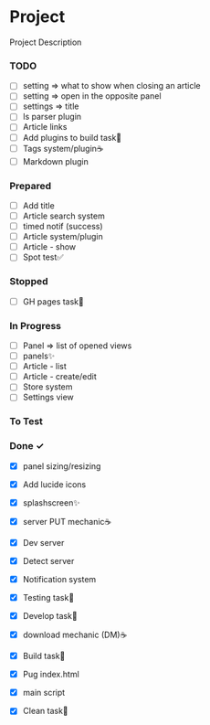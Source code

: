 # Project

Project Description

### TODO

- [ ] setting => what to show when closing an article  
- [ ] setting => open in the opposite panel  
- [ ] settings => title  
- [ ] ls parser plugin  
- [ ] Article links  
- [ ] Add plugins to build task🚀  
- [ ] Tags system/plugin☕  
- [ ] Markdown plugin  

### Prepared

- [ ] Add title  
- [ ] Article search system  
- [ ] timed notif (success)  
- [ ] Article system/plugin  
- [ ] Article - show  
- [ ] Spot test✅  

### Stopped

- [ ] GH pages task🚀  

### In Progress

- [ ] Panel => list of opened views  
- [ ] panels✨  
- [ ] Article - list  
- [ ] Article - create/edit  
- [ ] Store system  
- [ ] Settings view  

### To Test


### Done ✓

- [x] panel sizing/resizing  
- [x] Add lucide icons  
- [x] splashscreen✨  
- [x] server PUT mechanic☕  
- [x] Dev server  
- [x] Detect server  
- [x] Notification system  
- [x] Testing task🚀  
- [x] Develop task🚀  
- [x] download mechanic (DM)☕  
- [x] Build task🚀  
- [x] Pug index.html  
- [x] main script  
- [x] Clean task🚀  

